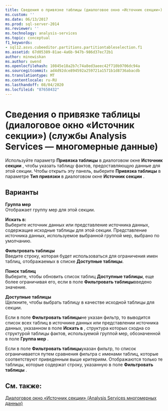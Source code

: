 ```yaml
---
title: Сведения о привязке таблицы (диалоговое окно «Источник секции») (Analysis Services-многомерные данные) | Документация Майкрософт
ms.custom: ''
ms.date: 06/13/2017
ms.prod: sql-server-2014
ms.reviewer: ''
ms.technology: analysis-services
ms.topic: conceptual
f1_keywords:
- sql12.asvs.cubeeditor.partitions.partitiontableselection.f1
ms.assetid: 67d05389-81ae-4a6b-947b-986d37ec72b1
author: minewiskan
ms.author: owend
ms.openlocfilehash: 10845e18a2b7c74a8ed3aeec42f710b9706dc94a
ms.sourcegitcommit: ad4d92dce894592a259721a1571b1d8736abacdb
ms.translationtype: MT
ms.contentlocale: ru-RU
ms.lasthandoff: 08/04/2020
ms.locfileid: "87658432"
---
```

# <a name="table-binding-detail-partition-source-dialog-box-analysis-services---multidimensional-data"></a>Сведения о привязке таблицы (диалоговое окно «Источник секции») (службы Analysis Services — многомерные данные)
  Используйте параметр **Привязка таблицы** в диалоговом окне **Источник секции** , чтобы указать таблицу фактов, предоставляющую данные для этой секции. Чтобы открыть эту панель, выберите **Привязка таблицы** в параметре **Тип привязки** в диалоговом окне **Источник секции** .  
  
## <a name="options"></a>Варианты  
 **Группа мер**  
 Отображает группу мер для этой секции.  
  
 **Искать в:**  
 Выберите источник данных или представление источника данных, содержащие исходные таблицы для этой секции. Представление источника данных, используемое выбранной группой мер, выбрано по умолчанию.  
  
 **Фильтровать таблицы**  
 Введите строку, которая будет использоваться для ограничения имен таблиц, отображаемых в списке **Доступные таблицы**.  
  
 **Поиск таблиц**  
 Выберите, чтобы обновить список таблиц **Доступные таблицы**, еще более ограничивая его, если в поле **Фильтровать таблицы**введено значение.  
  
 **Доступные таблицы**  
 Щелкните, чтобы выбрать таблицу в качестве исходной таблицы для секции.  
  
 Если в поле **Фильтровать таблицы**не указан фильтр, то выводится список всех таблиц в источнике данных или представлении источника данных, указанном в поле **Искать в** , структура которых сходна со структурой таблицы фактов, используемой группой мер, обозначенной в поле **Группа мер** .  
  
 Если в поле **Фильтровать таблицы**указан фильтр, то список ограничивается путем сравнения фильтра с именами таблиц, которые соответствуют приведенным выше критериям. Отображаются только те таблицы, которые содержат строку, указанную в поле **Фильтровать таблицы** .  
  
## <a name="see-also"></a>См. также:  
 [Диалоговое окно «Источник секции» &#40;Analysis Services многомерных данных&#41;](partition-source-dialog-box-analysis-services-multidimensional-data.md)  
  
  

